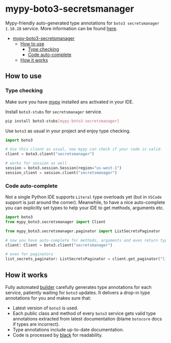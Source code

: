 # mypy-boto3-secretsmanager

Mypy-friendly auto-generated type annotations for `boto3 secretsmanager 1.10.28` service.
More information can be found [here](https://github.com/vemel/mypy_boto3).

- [mypy-boto3-secretsmanager](#mypy-boto3-secretsmanager)
  - [How to use](#how-to-use)
    - [Type checking](#type-checking)
    - [Code auto-complete](#code-auto-complete)
  - [How it works](#how-it-works)

## How to use

### Type checking

Make sure you have [mypy](https://github.com/python/mypy) installed ans activated in your IDE.

Install `boto3-stubs` for `secretsmanager` service.

```bash
pip install boto3-stubs[mypy-boto3-secretsmanager]
```

Use `boto3` as usual in your project and enjoy type checking.

```python
import boto3

# Use this client as usual, now mypy can check if your code is valid.
client = boto3.client("secretsmanager")

# works for session as well
session = boto3.session.Session(region="us-west-1")
session_client = session.client("secretsmanager")

```

### Code auto-complete

Not a single Python IDE supports `Literal` type overloads yet (but in `VSCode` support is just around the corner).
Meanwhile, to have a nice auto-complete you can explicitly set types to help your IDE to get methods, arguments etc.

```python
import boto3
from mypy_boto3.secretsmanager import Client

from mypy_boto3.secretsmanager.paginator import ListSecretsPaginator

# now you have auto-complete for methods, arguments and even return types
client: Client = boto3.client("secretsmanager")

# even for paginators
list_secrets_paginator: ListSecretsPaginator = client.get_paginator("list_secrets")
```

## How it works

Fully automated [builder](https://github.com/vemel/mypy_boto3) carefully generates
type annotations for each service, patiently waiting for `boto3` updates. It delivers
a drop-in type annotations for you and makes sure that:

- Latest version of `boto3` is used.
- Each public class and method of every `boto3` service gets valid type annotations
  extracted from latest documentation (blame `botocore` docs if types are incorrect).
- Type annotations include up-to-date documentation.
- Code is processed by [black](https://github.com/psf/black) for readability.